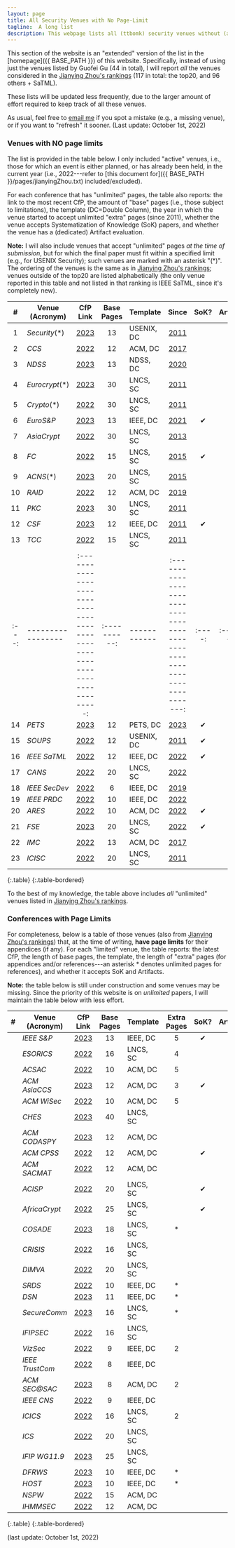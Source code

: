 ```yaml
---
layout: page
title: All Security Venues with No Page-Limit 
tagline:  A long list
description: This webpage lists all (ttbomk) security venues without (and with) page limits
---
```


This section of the website is an "extended" version of the list in the [homepage]({{ BASE_PATH }}) of this website. Specifically, instead of using just the venues listed by Guofei Gu (44 in total), I will report *all* the venues considered in the [Jianying Zhou's rankings](http://jianying.space/conference-ranking.html) (117 in total: the top20, and 96 others + SaTML).

These lists will be updated less frequently, due to the larger amount of effort required to keep track of all these venues.

As usual, feel free to [email me](mailto:giovanni.apruzzese@uni.li) if you spot a mistake (e.g., a missing venue), or if you want to "refresh" it sooner. (Last update: October 1st, 2022)

### Venues with NO page limits
The list is provided in the table below. I only included "active" venues, i.e., those for which an event is either planned, or has already been held, in the current year (i.e., 2022---refer to [this document for]({{ BASE_PATH }}/pages/jianyingZhou.txt) included/excluded).

For each conference that has "unlimited" pages, the table also reports: the link to the most recent CfP, the amount of "base" pages (i.e., those subject to limitations), the template (DC=Double Column), the year in which the venue started to accept unlimited "extra" pages (since 2011), whether the venue accepts Systematization of Knowledge (SoK) papers, and whether the venue has a (dedicated) Artifact evaluation.

**Note:** I will also include venues that accept "unlimited" pages _at the time of submission_, but for which the final paper must fit within a specified limit (e.g., for USENIX Security); such venues are marked with an asterisk "(*)". The ordering of the venues is the same as in [Jianying Zhou's rankings](http://jianying.space/conference-ranking.html); venues outside of the top20 are listed alphabetically (the only venue reported in this table and not listed in that ranking is IEEE SaTML, since it's completely new).




|   #   | Venue (Acronym)   |                                  CfP Link                                  |  Base Pages  | Template     |                                  Since                                   |  SoK?  |  Artifact?  |
|:-----:|-------------------|:--------------------------------------------------------------------------:|:------------:|--------------|:------------------------------------------------------------------------:|:------:|:-----------:|
|   1   | _Security_(*)     |  [2023](https://www.usenix.org/sites/default/files/sec23_cfp_092722.pdf)   |      13      | USENIX, DC   |   [2011](https://www.usenix.org/legacy/events/sec11/cfp/sec11cfp.pdf)    |        |      ✔      |
|   2   | _CCS_             |  [2022](https://www.sigsac.org/ccs/CCS2022/call-for/call-for-papers.html)  |      12      | ACM, DC      |              [2017](https://ccs2017.sigsac.org/papers.html)              |        |      ✔      |
|   3   | _NDSS_            |      [2023](https://www.ndss-symposium.org/ndss2023/call-for-papers/)      |      13      | NDSS, DC     |     [2020](https://www.ndss-symposium.org/ndss2020/call-for-papers/)     |        |             |
|   4   | _Eurocrypt_(*)    |        [2023](https://eurocrypt.iacr.org/2023/papersubmission.php)         |      30      | LNCS, SC     |      [2011](https://www.iacr.org/conferences/eurocrypt2011/cfp.php)      |        |             |
|   5   | _Crypto_(*)       |          [2022](https://crypto.iacr.org/2022/papersubmission.php)          |      30      | LNCS, SC     |       [2011](https://www.iacr.org/conferences/crypto2011/cfp.html)       |        |             |
|   6   | _EuroS&P_         |        [2023](https://www.ieee-security.org/TC/EuroSP2023/cfp.html)        |      13      | IEEE, DC     |       [2021](https://www.ieee-security.org/TC/EuroSP2021/cfp.html)       |   ✔    |             |
|   7   | _AsiaCrypt_       |         [2022](https://asiacrypt.iacr.org/2022/files/AC22-CFP.pdf)         |      30      | LNCS, SC     |       [2013](https://www.iacr.org/conferences/asiacrypt2013/cfp/)        |        |             |
|   8   | _FC_              |                    [2022](http://fc23.ifca.ai/cfp.html)                    |      15      | LNCS, SC     |                   [2015](http://fc15.ifca.ai/cfp.html)                   |   ✔    |
|   9   | _ACNS_(*)         |         [2023](https://sulab-sever.u-aizu.ac.jp/ACNS2023/cfp.html)         |      20      | LNCS, SC     |               [2015](http://acns2015.cs.columbia.edu/cfp/)               |        |             |
|  10   | _RAID_            |              [2022](https://raid2022.cs.ucy.ac.cy/call.html)               |      12      | ACM, DC      |           [2019](http://www.raid-2019.org/callForPapers.html)            |        |             |
|  11   | _PKC_             |            [2023](https://pkc.iacr.org/2023/callforpapers.php)             |      30      | LNCS, SC     |   [2011](https://www.iacr.org/workshops/pkc2011/Call_for_Papers.html)    |        |             |
|  12   | _CSF_             |         [2023](https://www.ieee-security.org/TC/CSF2023/cfp.html)          |      12      | IEEE, DC     |           [2011](http://csf2011.inria.fr/call-for-papers.html)           |   ✔    |             |
|  13   | _TCC_             |           [2022](https://tcc.iacr.org/2022/papersubmission.php)            |      15      | LNCS, SC     |         [2011](https://www.iacr.org/workshops/tcc2011/cfp.html)          |        |             |
| :---: | ----------------- | :------------------------------------------------------------------------: | :----------: | ------------ | :----------------------------------------------------------------------: | :----: | :---------: |
|  14   | _PETS_            |    [2023](https://petsymposium.org/authors23.php#submission-guidelines)    |      12      | PETS, DC     |   [2023](https://petsymposium.org/authors23.php#submission-guidelines)   |   ✔    |             |
|  15   | _SOUPS_           |    [2022](https://www.usenix.org/conference/soups2022/call-for-papers)     |      12      | USENIX, DC   |            [2011](http://cups.cs.cmu.edu/soups/2011/cfp.html)            |   ✔    |             |
|  16   | _IEEE SaTML_      |                 [2022](https://satml.org/participate-cfp/)                 |      12      | IEEE, DC     |                [2022](https://satml.org/participate-cfp/)                |   ✔    |             |
|  17   | _CANS_            |            [2022](https://www.cans2022.com/call-for-paper.php)             |      20      | LNCS, SC     |           [2022](https://www.cans2022.com/call-for-paper.php)            |        |             |
|  18   | _IEEE SecDev_     |                [2022](https://secdev.ieee.org/2022/papers)                 |      6       | IEEE, DC     |               [2019](https://secdev.ieee.org/2019/papers/)               |        |             |
|  19   | _IEEE PRDC_       |          [2022](http://prdc.dependability.org/PRDC2022/cfp.html)           |      10      | IEEE, DC     |         [2022](http://prdc.dependability.org/PRDC2022/cfp.html)          |        |             |
|  20   | _ARES_            |             [2022](https://www.ares-conference.eu/submission/)             |      10      | ACM, DC      |            [2022](https://www.ares-conference.eu/submission/)            |   ✔    |             |
|  21   | _FSE_             |            [2023](https://fse.iacr.org/2023/callforpapers.php)             |      20      | LNCS, SC     |            [2022](https://fse.iacr.org/2022/files/cfp_21.pdf)            |   ✔    |             |
|  22   | _IMC_             |           [2022](https://conferences.sigcomm.org/imc/2022/cfp/)            |      13      | ACM, DC      |          [2017](https://conferences.sigcomm.org/imc/2017/cfp/)           |        |             |
|  23   | _ICISC_           |             [2022](http://www.icisc.org/static/callforpapers)              |      20      | LNCS, SC     |  [2011](http://www.wikicfp.com/cfp/servlet/event.showcfp?eventid=17239)  |        |             |
{:.table}
{:.table-bordered}

To the best of my knowledge, the table above includes _all_ "unlimited" venues listed in [Jianying Zhou's rankings](http://jianying.space/conference-ranking.html).




### Conferences with Page Limits

For completeness, below is a table of those venues (also from [Jianying Zhou's rankings](http://jianying.space/conference-ranking.html)) that, at the time of writing, **have page limits** for their appendices (if any). For each "limited" venue, the table reports: the latest CfP, the length of base pages, the template, the length of "extra" pages (for appendices and/or references---an asterisk * denotes unlimited pages for references), and whether it accepts SoK and Artifacts.

**Note:** the table below is still under construction and some venues may be missing. Since the priority of this website is on _unlimited_ papers, I will maintain the table below with less effort.


|  #  | Venue (Acronym) |                                  CfP Link                                  | Base Pages | Template | Extra Pages | SoK? | Artifact? |
|:---:|-----------------|:--------------------------------------------------------------------------:|:----------:|----------|:-----------:|:----:|:---------:|
|     | _IEEE S&P_      |       [2023](https://www.ieee-security.org/TC/SP2023/cfpapers.html)        |     13     | IEEE, DC |      5      |  ✔   |           |
|     | _ESORICS_       |            [2022](https://esorics2022.compute.dtu.dk/cfp.html)             |     16     | LNCS, SC |      4      |      |           |
|     | _ACSAC_         |                       [2022](https://www.acsac.org/)                       |     10     | ACM, DC  |      5      |      |     ✔     |
|     | _ACM AsiaCCS_   |        [2023](https://asiaccs2023.org/datescalls/call-for-papers/)         |     12     | ACM, DC  |      3      |  ✔   |           |
|     | _ACM WiSec_     |           [2022](https://wisec2022.cs.utsa.edu/call-for-papers/)           |     10     | ACM, DC  |      5      |      |     ✔     |
|     | _CHES_          |           [2023](https://ches.iacr.org/2023/cfp-ches2023-v3.pdf)           |     40     | LNCS, SC |             |      |     ✔     |
|     | _ACM CODASPY_   |                [2023](http://www.codaspy.org/2023/cfp.html)                |     12     | ACM, DC  |             |      |           |
|     | _ACM CPSS_      |      [2022](https://illinois.adsc.com.sg/CPSS2022/CPSS%20CFP2022.pdf)      |     12     | ACM, DC  |             |  ✔   |           |
|     | _ACM SACMAT_    |         [2022](https://sacmat.dista.uninsubria.it/2022/papers.php)         |     12     | ACM, DC  |             |      |           |
|     | _ACISP_         |            [2022](https://uow-ic2.github.io/acisp2022/cfp.html)            |     20     | LNCS, SC |             |  ✔   |           |
|     | _AfricaCrypt_   |             [2022](https://africacrypt2022.cs.ru.nl/cfp.html)              |     25     | LNCS, SC |             |  ✔   |           |
|     | _COSADE_        |              [2023](https://www.cosade.org/cosade23/cfp.html)              |     18     | LNCS, SC |      *      |      |           |
|     | _CRISIS_        |                 [2022](https://www.crisis2022.redcad.org/)                 |     16     | LNCS, SC |             |      |           |
|     | _DIMVA_         |                 [2022](https://sites.unica.it/dimva2022/)                  |     20     | LNCS, SC |             |      |           |
|     | _SRDS_          |           [2022](https://srds-conference.org/calls/papers.html)            |     10     | IEEE, DC |      *      |      |           |
|     | _DSN_           |         [2023](https://dsn2023.dei.uc.pt/calls_cfp-research.html)          |     11     | IEEE, DC |      *      |      |           |
|     | _SecureComm_    | [2023](https://securecomm.eai-conferences.org/2022/submission/#authorskit) |     16     | LNCS, SC |      *      |      |           |
|     | _IFIPSEC_       |   [2022](https://ifipsec2022.compute.dtu.dk/file/IFIPSEC2022-Flyer.pdf)    |     16     | LNCS, SC |             |      |           |
|     | _VizSec_        |                 [2022](https://vizsec.org/vizsec2022/#cfp)                 |     9      | IEEE, DC |      2      |      |           |
|     | _IEEE TrustCom_ | [2022](http://www.ieee-hust-ncc.org/2022/TrustCom/TrustCom%202022CFP.pdf)  |     8      | IEEE, DC |             |      |           |
|     | _ACM SEC@SAC_   |           [2023](https://www.dmi.unict.it/giamp/sac/cfp2023.php)           |     8      | ACM, DC  |      2      |      |           |
|     | _IEEE CNS_      |        [2022](https://cns2022.ieee-cns.org/submission-instructions)        |     9      | IEEE, DC |             |      |           |
|     | _ICICS_         |       [2022](https://icics2022.cyber.kent.ac.uk/call_for_papers.php)       |     16     | LNCS, SC |      2      |      |     ✔     |
|     | _ICS_           |              [2022](https://isc2022.petra.ac.id/callforpaper)              |     20     | LNCS, SC |             |      |           |
|     | _IFIP WG11.9_   |       [2023](http://www.ifip119.org/Conferences/WG11-9-CFP-2023.pdf)       |     25     | LNCS, SC |             |      |           |
|     | _DFRWS_         |             [2023](https://dfrws.org/submission-criteria-eu/)              |     10     | IEEE, DC |      *      |      |           |
|     | _HOST_          |          [2023](http://www.hostsymposium.org/call-for-paper.php)           |     10     | IEEE, DC |      *      |      |           |
|     | _NSPW_          |                   [2022](https://www.nspw.org/2022/cfp)                    |     15     | ACM, DC  |             |      |           |
|     | _IHMMSEC_       |    [2022](https://www.ihmmsec.org/cms/upload/docs/IHMMSEC2022_CFP.pdf)     |     12     | ACM, DC  |             |      |           |
{:.table}
{:.table-bordered}

(last update: October 1st, 2022)